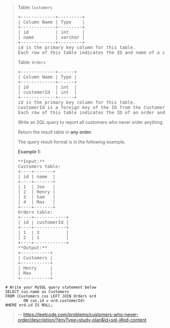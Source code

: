 > Table: `Customers`
> 
> <pre>+-------------+---------+
> | Column Name | Type    |
> +-------------+---------+
> | id          | int     |
> | name        | varchar |
> +-------------+---------+
> id is the primary key column for this table.
> Each row of this table indicates the ID and name of a customer.
> </pre>
> 
> Table: `Orders`
> 
> <pre>+-------------+------+
> | Column Name | Type |
> +-------------+------+
> | id          | int  |
> | customerId  | int  |
> +-------------+------+
> id is the primary key column for this table.
> customerId is a foreign key of the ID from the Customers table.
> Each row of this table indicates the ID of an order and the ID of the customer who ordered it.
> </pre>
> 
> Write an SQL query to report all customers who never order anything.
> 
> Return the result table in **any order**.
> 
> The query result format is in the following example.
> 
> **Example 1:**
> 
> <pre>**Input:** 
> Customers table:
> +----+-------+
> | id | name  |
> +----+-------+
> | 1  | Joe   |
> | 2  | Henry |
> | 3  | Sam   |
> | 4  | Max   |
> +----+-------+
> Orders table:
> +----+------------+
> | id | customerId |
> +----+------------+
> | 1  | 3          |
> | 2  | 1          |
> +----+------------+
> **Output:** 
> +-----------+
> | Customers |
> +-----------+
> | Henry     |
> | Max       |
> +-----------+</pre>
>
```
# Write your MySQL query statement below
SELECT cus.name as Customers
FROM (Customers cus LEFT JOIN Orders ord
        ON cus.id = ord.customerId)
WHERE ord.id IS NULL; 
```
> -- https://leetcode.com/problems/customers-who-never-order/description/?envType=study-plan&id=sql-i#qd-content

